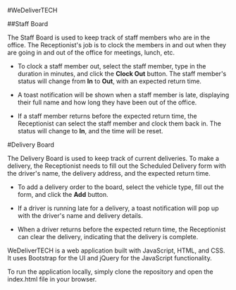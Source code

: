 #WeDeliverTECH

##Staff Board

The Staff Board is used to keep track of staff members who are in the office. The Receptionist's job is to clock the members in and out when they are going in and out of the office for meetings, lunch, etc.

- To clock a staff member out, select the staff member, type in the duration in minutes, and click the **Clock Out** button. The staff member's status will change from **In** to **Out**, with an expected return time.

- A toast notification will be shown when a staff member is late, displaying their full name and how long they have been out of the office.

- If a staff member returns before the expected return time, the Receptionist can select the staff member and clock them back in. The status will change to **In**, and the time will be reset.


#Delivery Board

The Delivery Board is used to keep track of current deliveries. To make a delivery, the Receptionist needs to fill out the Scheduled Delivery form with the driver's name, the delivery address, and the expected return time.

- To add a delivery order to the board, select the vehicle type, fill out the form, and click the **Add** button.

- If a driver is running late for a delivery, a toast notification will pop up with the driver's name and delivery details.

- When a driver returns before the expected return time, the Receptionist can clear the delivery, indicating that the delivery is complete.


WeDeliverTECH is a web application built with JavaScript, HTML, and CSS. It uses Bootstrap for the UI and jQuery for the JavaScript functionality.

To run the application locally, simply clone the repository and open the index.html file in your browser.
